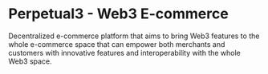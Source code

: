 # Perpetual3 - Web3 E-commerce
Decentralized e-commerce platform that aims to bring Web3 features to the whole e-commerce space that can empower both merchants and customers with innovative features and interoperability with the whole Web3 space.
